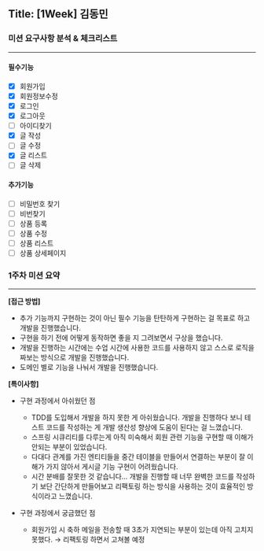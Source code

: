 ## Title: [1Week] 김동민

### 미션 요구사항 분석 & 체크리스트

---
#### 필수기능
- [x] 회원가입
- [x] 회원정보수정
- [x] 로그인
- [x] 로그아웃
- [ ] 아이디찾기
- [x] 글 작성
- [ ] 글 수정
- [x] 글 리스트
- [ ] 글 삭제

#### 추가기능
- [ ] 비밀번호 찾기
- [ ] 비번찾기
- [ ] 상품 등록
- [ ] 상품 수정
- [ ] 상품 리스트
- [ ] 상품 상세페이지

### 1주차 미션 요약

---

**[접근 방법]** <br>
- 추가 기능까지 구현하는 것이 아닌 필수 기능을 탄탄하게 구현하는 걸 목표로 하고 개발을 진행했습니다.
- 구현을 하기 전에 어떻게 동작하면 좋을 지 그려보면서 구상을 했습니다.
- 개발을 진행하는 시간에는 수업 시간에 사용한 코드를 사용하지 않고 스스로 로직을 짜보는 방식으로 개발을 진행했습니다.
- 도메인 별로 기능을 나눠서 개발을 진행했습니다.

**[특이사항]**

- 구현 과정에서 아쉬웠던 점
  - TDD를 도입해서 개발을 하지 못한 게 아쉬웠습니다. 개발을 진행하다 보니 테스트 코드를 작성하는 게 개발 생산성 향상에 도움이 된다는 걸 느꼈습니다.
  - 스프링 시큐리티를 다루는게 아직 미숙해서 회원 관련 기능을 구현할 때 이해가 안되는 부분이 있었습니다.
  - 다대다 관계를 가진 엔티티들을 중간 테이블을 만들어서 연결하는 부분이 잘 이해가 가지 않아서 게시글 기능 구현이 어려웠습니다.
  - 시간 분배를 잘못한 것 같습니다... 개발을 진행할 때 너무 완벽한 코드를 작성하기 보단 간단하게 만들어보고 리팩토링 하는 방식을 사용하는 것이 효율적인 방식이라고 느꼈습니다.
  
- 구현 과정에서 궁금했던 점
  - 회원가입 시 축하 메일을 전송할 때 3초가 지연되는 부분이 있는데 아직 고치지 못했다. → 리팩토링 하면서 고쳐볼 예정
